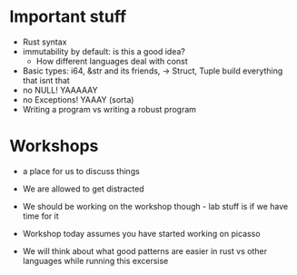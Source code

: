 # Important stuff
- Rust syntax
- immutability by default: is this a good idea?
  - How different languages deal with const
- Basic types: i64, &str and its friends, -> Struct, Tuple build everything that isnt that
- no NULL! YAAAAAY
- no Exceptions! YAAAY (sorta)
- Writing a program vs writing a robust program

# Workshops
- a place for us to discuss things
- We are allowed to get distracted
- We should be working on the workshop though - lab stuff is if we have time for it
- Workshop today assumes you have started working on picasso

- We will think about what good patterns are easier in rust vs other languages while running this excersise
